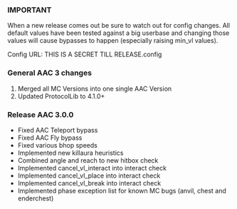 ### IMPORTANT ###
When a new release comes out be sure to watch out for config changes. All default values have been tested against a big userbase and 
changing those values will cause bypasses to happen (especially raising min_vl values). 

Config URL: THIS IS A SECRET TILL RELEASE.config

### General AAC 3 changes ###

1. Merged all MC Versions into one single AAC Version
2. Updated ProtocolLib to 4.1.0+

### Release AAC 3.0.0 ###
- Fixed AAC Teleport bypass
- Fixed AAC Fly bypass
- Fixed various bhop speeds
- Implemented new killaura heuristics
- Combined angle and reach to new hitbox check
- Implemented cancel_vl_interact into interact check 
- Implemented cancel_vl_place into interact check
- Implemented cancel_vl_break into interact check
- Implemented phase exception list for known MC bugs (anvil, chest and enderchest)

